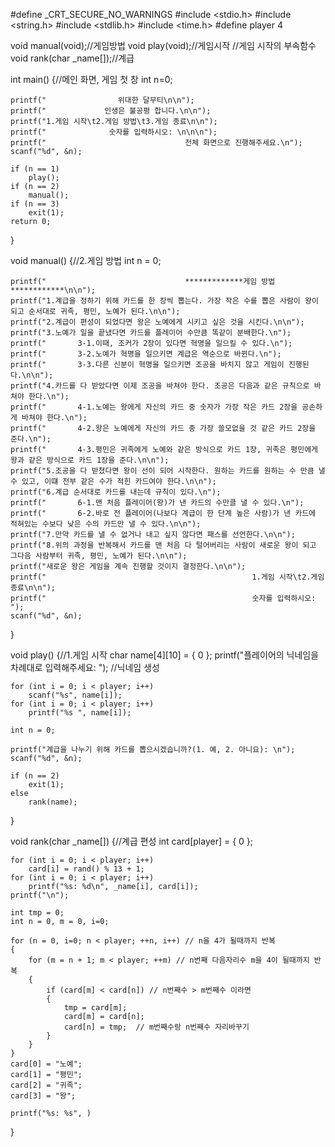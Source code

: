 #define _CRT_SECURE_NO_WARNINGS
#include <stdio.h>
#include <string.h>
#include <stdlib.h>
#include <time.h>
#define player 4

void manual(void);//게임방법
void play(void);//게임시작
//게임 시작의 부속함수
void rank(char _name[]);//계급

int main() {//메인 화면, 게임 첫 창
	int n=0;

	printf("                위대한 달무티\n\n");
	printf("             인생은 불공평 합니다.\n\n");
	printf("1.게임 시작\t2.게임 방법\t3.게임 종료\n\n");
	printf("              숫자를 입력하시오: \n\n\n");
	printf("                               전체 화면으로 진행해주세요.\n");
	scanf("%d", &n);
	
	if (n == 1)
		play();
	if (n == 2)
		manual();
	if (n == 3)
		exit(1);
	return 0;
}

void manual() {//2.게임 방법
	int n = 0;

	printf("                               *************게임 방법************\n\n");
	printf("1.계급을 정하기 위해 카드를 한 장씩 뽑는다. 가장 작은 수를 뽑은 사람이 왕이 되고 순서대로 귀족, 평민, 노예가 된다.\n\n");
	printf("2.계급이 편성이 되었다면 왕은 노예에게 시키고 싶은 것을 시킨다.\n\n");
	printf("3.노예가 일을 끝냈다면 카드를 플레이어 수만큼 똑같이 분배한다.\n");
	printf("       3-1.이때, 조커가 2장이 있다면 혁명을 일으킬 수 있다.\n");
	printf("       3-2.노예가 혁명을 일으키면 계급은 역순으로 바뀐다.\n");
	printf("       3-3.다른 신분이 혁명을 일으키면 조공을 바치지 않고 게임이 진행된다.\n\n");
	printf("4.카드를 다 받았다면 이제 조공을 바쳐야 한다. 조공은 다음과 같은 규칙으로 바쳐야 한다.\n");
	printf("       4-1.노예는 왕에게 자신의 카드 중 숫자가 가장 작은 카드 2장을 공손하게 바쳐야 한다.\n");
	printf("       4-2.왕은 노예에게 자신의 카드 중 가장 쓸모없을 것 같은 카드 2장을 준다.\n");
	printf("       4-3.평민은 귀족에게 노예와 같은 방식으로 카드 1장, 귀족은 평민에게 왕과 같은 방식으로 카드 1장을 준다.\n\n");
	printf("5.조공을 다 받쳤다면 왕이 선이 되어 시작한다. 원하는 카드를 원하는 수 만큼 낼 수 있고, 이떄 전부 같은 수가 적힌 카드여야 한다.\n\n");
	printf("6.계급 순서대로 카드를 내는데 규칙이 있다.\n");
	printf("       6-1.맨 처음 플레이어(왕)가 낸 카드의 수만클 낼 수 있다.\n");
	printf("       6-2.바로 전 플레이어(나보다 계급이 한 단계 높은 사람)가 낸 카드에 적혀있는 수보다 낮은 수의 카드만 낼 수 있다.\n\n");
	printf("7.만약 카드를 낼 수 없거나 내고 싶지 않다면 패스를 선언한다.\n\n");
	printf("8.위의 과정을 반복해서 카드를 맨 처음 다 털어버리는 사람이 새로운 왕이 되고 그다음 사람부터 귀족, 평민, 노예가 된다.\n\n");
	printf("새로운 왕은 게임을 계속 진행할 것이지 결정한다.\n\n");
	printf("                                              1.게임 시작\t2.게임 종료\n\n");
	printf("                                              숫자를 입력하시오: ");
	scanf("%d", &n);
}

void play() {//1.게임 시작
	char name[4][10] = { 0 };
	printf("플레이어의 닉네임을 차례대로 입력해주세요: ");  //닉네임 생성

	for (int i = 0; i < player; i++)
		scanf("%s", name[i]);
	for (int i = 0; i < player; i++)
		printf("%s ", name[i]);   

	int n = 0;

	printf("계급을 나누기 위해 카드를 뽑으시겠습니까?(1. 예, 2. 아니요): \n");
	scanf("%d", &n);

	if (n == 2)
		exit(1);
	else
		rank(name);
}

void rank(char _name[]) {//계급 편성
	int card[player] = { 0 };
	
	for (int i = 0; i < player; i++)
		card[i] = rand() % 13 + 1;
	for (int i = 0; i < player; i++)
		printf("%s: %d\n", _name[i], card[i]);
	printf("\n");

	int tmp = 0;
	int n = 0, m = 0, i=0;

	for (n = 0, i=0; n < player; ++n, i++) // n을 4가 될때까지 반복 
	{
		for (m = n + 1; m < player; ++m) // n번째 다음자리수 m을 4이 될때까지 반복
		{
			if (card[m] < card[n]) // n번째수 > m번째수 이라면
			{
				tmp = card[m];
				card[m] = card[n];
				card[n] = tmp;  // m번째수랑 n번째수 자리바꾸기
			}
		}
	}
	card[0] = "노예";
	card[1] = "평민";
	card[2] = "귀족";
	card[3] = "왕";

	printf("%s: %s", )
}
